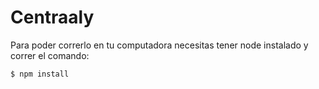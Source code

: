 # Centraaly

Para poder correrlo en tu computadora necesitas tener node instalado y correr el comando:

```bash
$ npm install
```
